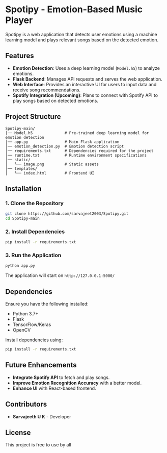 # Spotipy - Emotion-Based Music Player

Spotipy is a web application that detects user emotions using a machine learning model and plays relevant songs based on the detected emotion.

## Features
- **Emotion Detection**: Uses a deep learning model (`Model.h5`) to analyze emotions.
- **Flask Backend**: Manages API requests and serves the web application.
- **Web Interface**: Provides an interactive UI for users to input data and receive song recommendations.
- **Spotify Integration (Upcoming)**: Plans to connect with Spotify API to play songs based on detected emotions.

## Project Structure
```
Spotipy-main/
│── Model.h5              # Pre-trained deep learning model for emotion detection
│── app.py                # Main Flask application
│── emotion_detection.py  # Emotion detection script
│── requirements.txt      # Dependencies required for the project
│── runtime.txt           # Runtime environment specifications
│── static/
│   └── image.png         # Static assets
│── templates/
│   └── index.html        # Frontend UI
```

## Installation
### 1. Clone the Repository
```bash
git clone https://github.com/sarvajeet2003/Spotipy.git
cd Spotipy-main
```

### 2. Install Dependencies
```bash
pip install -r requirements.txt
```

### 3. Run the Application
```bash
python app.py
```
The application will start on `http://127.0.0.1:5000/`

## Dependencies
Ensure you have the following installed:
- Python 3.7+
- Flask
- TensorFlow/Keras
- OpenCV

Install dependencies using:
```bash
pip install -r requirements.txt
```

## Future Enhancements
- **Integrate Spotify API** to fetch and play songs.
- **Improve Emotion Recognition Accuracy** with a better model.
- **Enhance UI** with React-based frontend.

## Contributors
- **Sarvajeeth U K** - Developer

## License
This project is free to use by all
